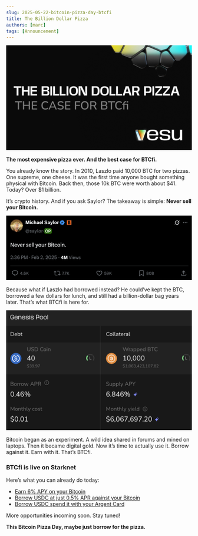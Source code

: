 ```yaml
---
slug: 2025-05-22-bitcoin-pizza-day-btcfi
title: The Billion Dollar Pizza
authors: [marc]
tags: [Announcement]
---
```


![Happy Bitcoin Pizza Day](bitcoin-pizza-day-BTCfi.png)

**The most expensive pizza ever. And the best case for BTCfi.**

You already know the story. In 2010, Laszlo paid 10,000 BTC for two pizzas. One supreme, one cheese. It was the first time anyone bought something physical with Bitcoin. Back then, those 10k BTC were worth about $41. Today? Over $1 billion.

It’s crypto history. And if you ask Saylor? The takeaway is simple: **Never sell your Bitcoin.**

![Saylor Tweet](never-sell.png)

Because what if Laszlo had borrowed instead? He could’ve kept the BTC, borrowed a few dollars for lunch, and still had a billion-dollar bag years later. That’s what BTCfi is here for.

![Borrow in Vesu Genesis Pool](borrow-against-btc.png)

Bitcoin began as an experiment. A wild idea shared in forums and mined on laptops. Then it became digital gold. Now it’s time to actually use it. Borrow against it. Earn with it. That’s BTCfi.

### BTCfi is live on Starknet
Here’s what you can already do today:

- [Earn 6% APY on your Bitcoin](https://app.vesu.xyz)  
- [Borrow USDC at just 0.5% APR against your Bitcoin](https://app.vesu.xyz/borrow)  
- [Borrow USDC spend it with your Argent Card](/blog/2025-03-18-argent-metal-launch/)  

More opportunities incoming soon. Stay tuned!

**This Bitcoin Pizza Day, maybe just borrow for the pizza.**